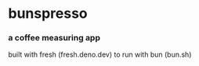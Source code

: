 # bunspresso

### a coffee measuring app

built with fresh (fresh.deno.dev) to run with bun (bun.sh)
